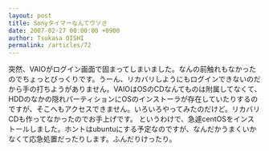 ```yaml
---
layout: post
title: Sonyタイマーなんてウソさ
date: 2007-02-27 00:00:00 +0900
author: Tsukasa OISHI
permalink: /articles/72
---
```


突然、VAIOがログイン画面で固まってしまいました。なんの前触れもなかったのでちょっとびっくりです。うーん、リカバリしようにもログインできないのだから手の打ちようがありません。VAIOはOSのCDなんてものは附属してなくて、HDDのなかの隠れパーティションにOSのインストーラが存在していたりするのですが、そこへもアクセスできません。いろいろやってみたのだけど。リカバリCDも作ってなかったのでお手上げです。
 というわけで、急遽centOSをインストールしました。ホントはubuntuにする予定なのですが、なんだかうまくいかなくて応急処置だったりします。ふんだりけったり。

